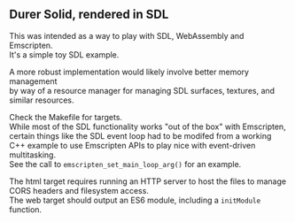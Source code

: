 ## Durer Solid, rendered in SDL
This was intended as a way to play with SDL, WebAssembly and Emscripten.  
It's a simple toy SDL example.  

A more robust implementation would likely involve better memory management  
by way of a resource manager for managing SDL surfaces, textures, and similar
resources.

Check the Makefile for targets.  
While most of the SDL functionality works "out of the box" with Emscripten,  
certain things like the SDL event loop had to be modifed from a working C++
example to use Emscripten APIs to play nice with event-driven multitasking.  
See the call to `emscripten_set_main_loop_arg()` for an example.  

The html target requires running an HTTP server to host the files to manage
CORS headers and filesystem access.  
The web target should output an ES6 module, including a `initModule` function.  

